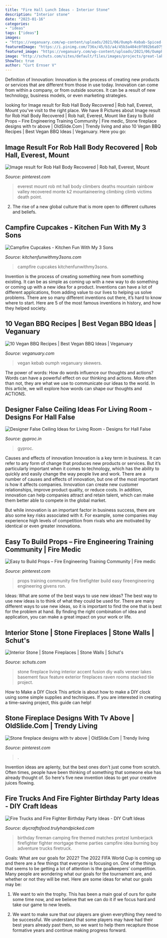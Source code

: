 ```yaml
---
title: "Fire Hall Lunch Ideas - Interior Stone"
description: "Interior stone"
date: "2023-01-16"
categories:
- "ideas"
tags: ["ideas"]
images:
- "https://veganuary.com/wp-content/uploads/2021/06/Oumph-Kebab-Spiced-Skewers-1-scaled.jpg"
featuredImage: "https://i.pinimg.com/736x/45/b3/a4/45b3a404c0f892b6a97566ccfb0a74c7.jpg"
featured_image: "https://veganuary.com/wp-content/uploads/2021/06/Oumph-Kebab-Spiced-Skewers-1-scaled.jpg"
image: "http://schuts.com/sites/default/files/images/projects/great-lakes-066-raven.jpg"
ShowToc: true
author: "Curt Ernser V"
---
```



Definition of Innovation:
Innovation is the process of creating new products or services that are different from those in use today. Innovation can come from within a company, or from outside sources. It can be a result of new technology, business models, or even marketing strategies.

	

		
looking for Image result for Rob Hall Body Recovered | Rob hall, Everest, Mount you've visit to the right place. We have 8 Pictures about Image result for Rob Hall Body Recovered | Rob hall, Everest, Mount like Easy to Build Props – Fire Engineering Training Community | Fire medic, Stone fireplace designs with tv above | OldSlide.Com | Trendy living and also 10 Vegan BBQ Recipes | Best Vegan BBQ Ideas | Veganuary. Here you go:
		
    
## Image Result For Rob Hall Body Recovered | Rob Hall, Everest, Mount

<img loading=lazy src="https://i.pinimg.com/736x/45/b3/a4/45b3a404c0f892b6a97566ccfb0a74c7.jpg" onerror="this.onerror=null;this.src='https://tse1.mm.bing.net/th?id=OIP.w0skV_wY7V1pgAmehwvhnwHaEK&amp;pid=15.1';" alt="Image result for Rob Hall Body Recovered | Rob hall, Everest, Mount">

_Source: pinterest.com_

>everest mount rob mt hall body climbers deaths mountain rainbow valley recovered monte k2 mountaineering climbing climb victims death point. 

	

2. The rise of a new global culture that is more open to different cultures and beliefs. 

    
## Campfire Cupcakes - Kitchen Fun With My 3 Sons

<img loading=lazy src="http://kitchenfunwithmy3sons.com/wp-content/uploads/2017/08/campfire-cupcakes-4-1.jpg" onerror="this.onerror=null;this.src='https://tse2.mm.bing.net/th?id=OIP.WUF4n9y6fq9PTOgkBfXDFgHaJ6&amp;pid=15.1';" alt="Campfire Cupcakes - Kitchen Fun With My 3 Sons">

_Source: kitchenfunwithmy3sons.com_

>campfire cupcakes kitchenfunwithmy3sons. 

	

Invention is the process of creating something new from something existing. It can be as simple as coming up with a new way to do something or coming up with a new idea for a product. Inventions can have a lot of different applications, from adding value to our lives to helping us solve problems. There are so many different inventions out there, it’s hard to know where to start. Here are 5 of the most famous inventions in history, and how they helped society.

    
## 10 Vegan BBQ Recipes | Best Vegan BBQ Ideas | Veganuary

<img loading=lazy src="https://veganuary.com/wp-content/uploads/2021/06/Oumph-Kebab-Spiced-Skewers-1-scaled.jpg" onerror="this.onerror=null;this.src='https://tse1.mm.bing.net/th?id=OIP.H3j5YZkRtGpVc3peB6qDxAHaE8&amp;pid=15.1';" alt="10 Vegan BBQ Recipes | Best Vegan BBQ Ideas | Veganuary">

_Source: veganuary.com_

>vegan kebab oumph veganuary skewers. 

	

The power of words: How do words influence our thoughts and actions?
Words can have a powerful effect on our thinking and actions. More often than not, they are what we use to communicate our ideas to the world. In this article, we will explore how words can shape our thoughts and ACTIONS.

    
## Designer False Ceiling Ideas For Living Room - Designs For Hall False

<img loading=lazy src="https://www.gyproc.in/images/living-big-11.jpg" onerror="this.onerror=null;this.src='https://tse2.mm.bing.net/th?id=OIP.SbmpWTFjA5sPSmZ7DsB6ogHaE8&amp;pid=15.1';" alt="Designer False Ceiling Ideas for Living Room - Designs for Hall False">

_Source: gyproc.in_

>gyproc. 

	

Causes and effects of innovation
Innovation is a key term in business. It can refer to any form of change that produces new products or services. But it’s particularly important when it comes to technology, which has the ability to quickly and easily change the way people live and work.
There are a number of causes and effects of innovation, but one of the most important is how it affects companies. Innovation can create new customer relationships, improve product quality, or reduce costs. In addition, innovation can help companies attract and retain talent, which can make them better able to compete in the global market.

But while innovation is an important factor in business success, there are also some key risks associated with it. For example, some companies may experience high levels of competition from rivals who are motivated by identical or even greater innovations.

    
## Easy To Build Props – Fire Engineering Training Community | Fire Medic

<img loading=lazy src="https://i.pinimg.com/736x/8f/32/26/8f322603e38dcf3acf3f366853095cea.jpg" onerror="this.onerror=null;this.src='https://tse3.mm.bing.net/th?id=OIP.ddfJGjfMX2rnHwSDTBGaoQAAAA&amp;pid=15.1';" alt="Easy to Build Props – Fire Engineering Training Community | Fire medic">

_Source: pinterest.com_

>props training community fire firefighter build easy fireengineering engineering givens ron. 

	

Ideas: What are some of the best ways to use new ideas?
The best way to use new ideas is to think of what they could be used for. There are many different ways to use new ideas, so it is important to find the one that is best for the problem at hand. By finding the right combination of idea and application, you can make a great impact on your work or life.

    
## Interior Stone | Stone Fireplaces | Stone Walls | Schut&#039;s

<img loading=lazy src="http://schuts.com/sites/default/files/images/projects/great-lakes-066-raven.jpg" onerror="this.onerror=null;this.src='https://tse1.mm.bing.net/th?id=OIP.V50DDt8oFBVZ6KrNFoyuTAHaEt&amp;pid=15.1';" alt="Interior Stone | Stone Fireplaces | Stone Walls | Schut&#039;s">

_Source: schuts.com_

>stone fireplace living interior accent fusion diy walls veneer lakes basement faux feature exterior fireplaces raven rooms stacked tile project. 

	

How to Make a DIY Clock
This article is about how to make a DIY clock using some simple supplies and techniques. If you are interested in creating a time-saving project, this guide can help!

    
## Stone Fireplace Designs With Tv Above | OldSlide.Com | Trendy Living

<img loading=lazy src="https://i.pinimg.com/736x/bc/38/d9/bc38d9d127f6cab3106bef7e828ef6d6--stone-fireplace-designs-stone-fireplaces.jpg" onerror="this.onerror=null;this.src='https://tse2.mm.bing.net/th?id=OIP.vvCgwyR4xTQ2Drw_AS54BAHaLR&amp;pid=15.1';" alt="Stone fireplace designs with tv above | OldSlide.Com | Trendy living">

_Source: pinterest.com_

>. 

	

Invention ideas are aplenty, but the best ones don't just come from scratch. Often times, people have been thinking of something that someone else has already thought of. So here's five new invention ideas to get your creative juices flowing.

    
## Fire Trucks And Fire Fighter Birthday Party Ideas - DIY Craft Ideas

<img loading=lazy src="http://diycraftsfood.trulyhandpicked.com/wp-content/uploads/2016/06/Fireman-Birthday-party_mx.jpg" onerror="this.onerror=null;this.src='https://tse4.mm.bing.net/th?id=OIP.xDMNHfNbns7LRLPoV-qOygHaLH&amp;pid=15.1';" alt="Fire Trucks and Fire Fighter Birthday Party Ideas - DIY Craft Ideas">

_Source: diycraftsfood.trulyhandpicked.com_

>birthday fireman camping fire themed matches pretzel lumberjack firefighter fighter mortgage theme parties campfire idea burning boy adventure trucks firetruck. 

	

Goals: What are our goals for 2022?
The 2022 FIFA World Cup is coming up and there are a few things that everyone is focusing on. One of the things that seems to be getting a lot of attention is the goalkeepers’ competition. Many people are wondering what our goals for the tournament are, and whether or not they will be met. Here are some ideas for what our goals may be: 
1) We want to win the trophy. This has been a main goal of ours for quite some time now, and we believe that we can do it if we focus hard and take our game to new levels. 

2) We want to make sure that our players are given everything they need to be successful. We understand that some players may have had their best years already past them, so we want to help them recapture those formative years and continue making progress forward.

